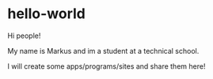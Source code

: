 # hello-world


Hi people!

My name is Markus and im a student at a technical school.

I will create some apps/programs/sites and share them here!

